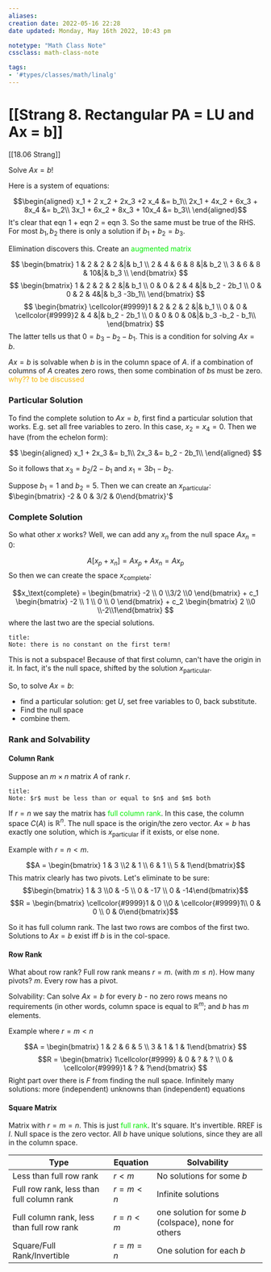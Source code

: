 ```yaml
---
aliases:
creation date: 2022-05-16 22:28
date updated: Monday, May 16th 2022, 10:43 pm

notetype: "Math Class Note"
cssclass: math-class-note

tags: 
- '#types/classes/math/linalg'
---
```


# [[Strang 8. Rectangular PA = LU and Ax = b]]
[[18.06 Strang]]

Solve $Ax = b$!

Here is a system of equations:

$$\begin{aligned}
x_1 + 2 x_2 + 2x_3 +2 x_4 &= b_1\\
2x_1 + 4x_2 + 6x_3 + 8x_4 &= b_2\\
3x_1 + 6x_2 + 8x_3 + 10x_4 &= b_3\\
\end{aligned}$$
It's clear that eqn 1 + eqn 2 = eqn 3. So the same must be true of the RHS. For most $b_1, b_2$ there is only a solution if $b_1 + b_2 = b_3$. 

Elimination discovers this. Create an 
<font color=gree>augmented matrix</font>

$$
\begin{bmatrix} 
1 & 2 & 2 & 2 &|& b_1 \\
2 & 4 & 6 & 8 &|& b_2 \\
3 & 6 & 8 & 10&|& b_3 \\
\end{bmatrix}
$$
$$
\begin{bmatrix} 
1 & 2 & 2 & 2 &|& b_1 \\
0 & 0 & 2 & 4 &|& b_2 - 2b_1 \\
0 & 0 & 2 & 4&|& b_3 -3b_1\\
\end{bmatrix}
$$
$$
\begin{bmatrix} 
\cellcolor{#9999}1 & 2 & 2 & 2 &|& b_1 \\
0 & 0 & \cellcolor{#9999}2 & 4 &|& b_2 - 2b_1 \\
0 & 0 & 0 & 0&|& b_3 -b_2 - b_1\\
\end{bmatrix}
$$
The latter tells us that $0 = b_3 - b_2 - b_1$. This is a condition for solving $Ax = b$.

$Ax =b$ is solvable when $b$ is in the column space of $A$. if a combination of columns of $A$ creates zero rows, then some combination of $b$s must be zero. <font color=#F7B801>why?? to be discussed</font>


### Particular Solution
To find the complete solution to $Ax = b$, first find a particular solution that works. E.g. set all free variables to zero. In this case, $x_2 = x_4 = 0$. Then we have (from the echelon form): 

$$
\begin{aligned}
x_1 +  2x_3 &= b_1\\
2x_3 &= b_2 - 2b_1\\
\end{aligned}
$$

So it follows that $x_3 = b_2/2 - b_1$ and $x_1 = 3b_1 - b_2$. 

Suppose $b_1 = 1$ and $b_2= 5$. Then we can create an $x_\text{particular}$: $\begin{bmatrix} -2 & 0 & 3/2 & 0\end{bmatrix}'$

### Complete Solution
So what other $x$ works? Well, we can add any $x_n$ from the null space $Ax_n = 0$:

$$A[x_p + x_n] = Ax_p + Ax_n = Ax_p$$
So then we can create the space $x_\text{complete}:$

$$x_\text{complete} = \begin{bmatrix} -2 \\ 0 \\3/2 \\0 \end{bmatrix} + c_1 \begin{bmatrix} -2 \\ 1 \\ 0 \\ 0 \end{bmatrix} + c_2 \begin{bmatrix} 2 \\0 \\-2\\1\end{bmatrix}
$$
where the last two are the special solutions. 

```ad-warning
title:
Note: there is no constant on the first term! 
```

This is not a subspace! Because of that first column, can't have the origin in it. In fact, it's the null space, shifted by the solution $x_\text{particular}$. 

So, to solve $Ax = b$:
- find a particular solution: get $U$, set free variables to $0$, back substitute. 
- Find the null space
- combine them. 

### Rank and Solvability
#### Column Rank
Suppose an $m \times n$ matrix $A$ of rank $r$. 

```ad-note
title:
Note: $r$ must be less than or equal to $n$ and $m$ both
```

If $r = n$ we say the matrix has <font color=gree>full column rank</font>. In this case, the column space $C(A)$ is $\mathbb{R}^n$. The null space is the origin/the zero vector. $Ax=b$ has exactly one solution, which is $x_\text{particular}$ if it exists, or else none. 

Example with $r = n < m$.

$$A = \begin{bmatrix} 1 & 3 \\2 & 1 \\ 6 & 1 \\ 5 & 1\end{bmatrix}$$
This matrix clearly has two pivots. Let's eliminate to be sure:
$$\begin{bmatrix} 1 & 3 \\0 & -5 \\ 0 & -17 \\ 0 & -14\end{bmatrix}$$
$$R = \begin{bmatrix} \cellcolor{#9999}1 & 0 \\0 & \cellcolor{#9999}1\\ 0 & 0 \\ 0 & 0\end{bmatrix}$$

So it has full column rank. The last two rows are combos of the first two. Solutions to $Ax = b$ exist iff $b$ is in the col-space. 



#### Row Rank

What about row rank? Full row rank means $r = m$. (with $m \leq n$). How many pivots? $m$. Every row has a pivot. 

Solvability: Can solve $Ax = b$ for every $b$ - no zero rows means no requirements (in other words, column space is equal to $\mathbb{R}^m$; and $b$ has $m$ elements. 

Example where $r = m < n$

$$A = \begin{bmatrix} 1 & 2 & 6 & 5 \\ 
3 & 1 & 1 & 1\end{bmatrix} $$
$$R = \begin{bmatrix} 1\cellcolor{#9999} & 0 & ? & ? \\ 
0 & \cellcolor{#9999}1 & ? & ?\end{bmatrix} $$
Right part over there is $F$ from finding the null space. Infinitely many solutions: more (independent) unknowns than (independent) equations


#### Square Matrix

Matrix with $r = m = n$. This is just <font color=gree>full rank</font>. It's square. It's invertible. RREF is $I$. 
Null space is the zero vector. 
All $b$ have unique solutions, since they are all in the column space. 


| Type                                      | Equation    | Solvability                                           |
| ----------------------------------------- | ----------- | ----------------------------------------------------- |
| Less than full row rank                   | $r < m$     | No solutions for some $b$                             |
| Full row rank, less than full column rank | $r = m < n$ | Infinite solutions                                    |
| Full column rank, less than full row rank | $r = n < m$ | one solution for some $b$ (colspace), none for others |
| Square/Full Rank/Invertible               | $r = m = n$ | One solution for each $b$                                                      |
